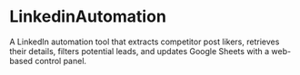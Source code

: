 # LinkedinAutomation
A LinkedIn automation tool that extracts competitor post likers, retrieves their details, filters potential leads, and updates Google Sheets with a web-based control panel.
